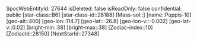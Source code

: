 ﻿---
location: [-26.8,114.7,400]
type: Station
tags:
- astro/Star

---
SpocWebEntityId: 27644
isDeleted: false
isReadOnly: false
confidential: public
[star-class::B6]
[star-class-id::28188]
[Mass-sol::]
[name::Puppis-10]
[geo-alt::400]
[geo-lon::114.7]
[geo-lat::-26.8]
[geo-lon-v::-0.002]
[geo-lat-v::0.02]
[bright-min::38]
[bright-max::38]
[Zodiac-index::10]
[ZodiacId::28150]
[NextStarId::27348]

